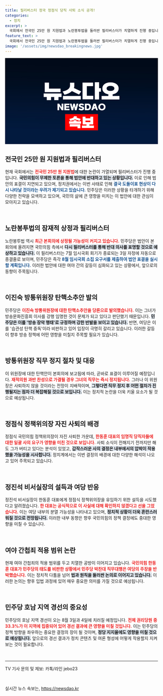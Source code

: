 ```yaml
---
title: 필리버스터 정국 정점식 당직 사퇴 소식 공개!
categories:
  - 정치
excerpt: >
  국회에서 전국민 25만 원 지원법과 노란봉투법을 둘러싼 필리버스터가 치열하게 진행 중입니다. 민주당과 국민의힘의 첨예한 대립 속, 여당의 정책위의장 자진 사퇴 등의 변화가 정치권을 뒤흔들고 있습니다. 무슨 일이 벌어지고 있을까요? 클릭해서 자세한 내용을 확인하세요!
feature_text: >
  국회에서 전국민 25만 원 지원법과 노란봉투법을 둘러싼 필리버스터가 치열하게 진행 중입니다. 민주당과 국민의힘의 첨예한 대립 속, 여당의 정책위의장 자진 사퇴 등의 변화가 정치권을 뒤흔들고 있습니다. 무슨 일이 벌어지고 있을까요? 클릭해서 자세한 내용을 확인하세요!
image: '/assets/img/newsdao_breakingnews.jpg'
---
```


<p><img src="/assets/img/newsdao_breakingnews.jpg" alt="cryptoinkorea 속보" /></p>

<h2 data-ke-size="size26">전국민 25만 원 지원법과 필리버스터</h2>

<p data-ke-size="size16">현재 국회에서는 <b><span style="color: #ee2323;">전국민 25만 원 지원법</span></b>에 대한 논란이 가열되며 필리버스터가 진행 중입니다. <b><span style="background-color: #21538527;">국민의힘이 무제한 토론을 통해 법안에 반대하고 있는 상황입니다.</span></b> 이로 인해 법안의 표결이 지연되고 있으며, 정치권에서는 이번 사태로 인해 <b><span style="color: #1a5490;">결국 도돌이표 현상이 다시 나타날 것이라는 우려가 제기되고 있습니다.</span></b> 민주당은 이러한 상황을 타개하기 위해 다양한 전략을 모색하고 있으며, 국민의 삶에 큰 영향을 미치는 이 법안에 대한 관심이 모아지고 있습니다.</p>

<p data-ke-size="size16">&nbsp;</p>

<h2 data-ke-size="size26">노란봉투법의 잠재적 상정과 필리버스터</h2>

<p data-ke-size="size16">노란봉투법 역시 <b><span style="color: #ee2323;">최근 본회의에 상정될 가능성이 커지고 있습니다.</span></b> 민주당은 법안이 본회의에 올려지면 국민의힘 측에서 <b><span style="background-color: #21538527;">다시 필리버스터를 통해 반대 의사를 표명할 것으로 예상하고 있습니다.</span></b> 이 필리버스터는 7월 임시국회 회기가 종료되는 3일 자정에 자동으로 종결줄로 보이며, 민주당은 즉각 <b><span style="color: #1a5490;">8월 임시국회 소집 요구서를 제출하여 법안 표결을 실시할 계획입니다.</span></b> 이러한 법안에 대한 여야 간의 갈등이 심화되고 있는 상황에서, 앞으로의 동향이 주목됩니다.</p>

<p data-ke-size="size16">&nbsp;</p>

<h2 data-ke-size="size26">이진숙 방통위원장 탄핵소추안 발의</h2>

<p data-ke-size="size16">민주당은 <b><span style="color: #ee2323;">이진숙 방통위원장에 대한 탄핵소추안을 당론으로 발의했습니다.</span></b> 이는 그녀가 방송문화진흥회 이사를 강행 임명한 것이 문제가 되고 있다고 판단했기 때문입니다. <b><span style="background-color: #21538527;">민주당은 이를 '방송 장악 행태'로 규정하며 강한 반발을 보이고 있습니다.</span></b> 반면, 여당은 이를 '습관성 탄핵 중독'이라 비판하고 있어 입장이 극명히 갈리고 있습니다. 이러한 갈등이 향후 방송 정책에 어떤 영향을 미칠지 주목할 필요가 있습니다.</p>

<p data-ke-size="size16">&nbsp;</p>

<h2 data-ke-size="size26">방통위원장 직무 정지 절차 및 대응</h2>

<p data-ke-size="size16">이 위원장에 대한 탄핵안이 본회의에 보고됨에 따라, 곧바로 표결이 이루어질 예정입니다. <b><span style="color: #ee2323;">재적의원 과반 찬성으로 가결될 경우 그녀의 직무는 즉시 정지됩니다.</span></b> 그러나 이 위원장은 사퇴하지 않을 것이라는 전망이 지배적이며, <b><span style="background-color: #21538527;">그렇다면 직무 정지 후 어떤 절차가 진행될지는 점차 더 복잡해질 것으로 보입니다.</span></b> 이는 정치적 논란을 더욱 키울 요소가 될 것으로 예상됩니다.</p>

<p data-ke-size="size16">&nbsp;</p>

<h2 data-ke-size="size26">정점식 정책위의장 자진 사퇴의 배경</h2>

<p data-ke-size="size16">정점식 국민의힘 정책위의장이 자진 사퇴한 가운데, <b><span style="color: #ee2323;">한동훈 대표의 임명직 당직자들에 대한 일괄 사의 요구가 영향을 미친 것으로 보입니다.</span></b> 사퇴 소식이 전해지기 전까지만 해도 그가 버티고 있다는 분석이 있었고, <b><span style="background-color: #21538527;">갑작스러운 사의 결정은 내부에서의 압박이 작용했을 가능성을 시사합니다.</span></b> 정치계에서는 이번 결정의 배경에 대한 다양한 해석이 나오고 있어 주목되고 있습니다.</p>

<p data-ke-size="size16">&nbsp;</p>

<h2 data-ke-size="size26">정진석 비서실장의 설득과 여당 반응</h2>

<p data-ke-size="size16">정진석 비서실장이 한동훈 대표에게 정점식 정책위의장을 유임하기 위한 설득을 시도했다고 알려졌습니다. <b><span style="color: #ee2323;">한 대표는 공식적으로 이 사실에 대해 확인하지 않겠다고 선을 그었습니다.</span></b> 이는 여당 내부의 분열 가능성을 나타내고 있으며, <b><span style="background-color: #21538527;">정치적 상황이 더욱 혼란스러워질 것으로 전망됩니다.</span></b> 이러한 내부 동향은 향후 국민의힘의 정책 결정에도 중대한 영향을 미칠 수 있습니다.</p>

<p data-ke-size="size16">&nbsp;</p>

<h2 data-ke-size="size26">여야 간첩죄 적용 범위 논란</h2>

<p data-ke-size="size16">현재 여야 간첩죄의 적용 범위를 두고 치열한 공방이 이어지고 있습니다. <b><span style="color: #ee2323;">국민의힘 한동훈 대표가 민주당의 태도를 비판한 상황에서 민주당 박찬대 직무대행은 여당의 주장을 반박했습니다.</span></b> 이는 정치적 다툼을 넘어 <b><span style="background-color: #21538527;">법과 원칙을 둘러싼 논의로 이어지고 있습니다.</span></b> 이러한 논의는 향후 입법 과정에 있어 매우 중요한 의미를 가질 것으로 예상됩니다.</p>

<p data-ke-size="size16">&nbsp;</p>

<h2 data-ke-size="size26">민주당 호남 지역 경선의 중요성</h2>

<p data-ke-size="size16">민주당의 호남 지역 경선이 오는 8월 3일과 4일에 치러질 예정입니다. <b><span style="color: #ee2323;">전체 권리당원 중 33.3%가 이 지역에 집중되어 있어 경선 결과에 큰 영향을 미칠 것입니다.</span></b> 이는 민주당의 정책 방향을 좌우하는 중요한 결정의 장이 될 것이며, <b><span style="background-color: #21538527;">정당 지지율에도 영향을 미칠 것으로 예상됩니다.</span></b> 앞으로의 경선 결과가 정치 콘텐츠 및 여론 형성에 어떻게 작용할지 지켜보는 것이 필요합니다.</p>

<p data-ke-size="size16">&nbsp;</p>

<hr>

<p data-ke-size="size16">TV 기사 문의 및 제보: 카톡/라인 jebo23</p>

<p data-ke-size="size16">&nbsp;</p>
실시간 뉴스 속보는, <a href="https://newsdao.kr" rel="dofollow">https://newsdao.kr</a>


